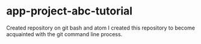 # app-project-abc-tutorial
Created repository on git bash and atom
I created this repository to become acquainted with the git command line process.
